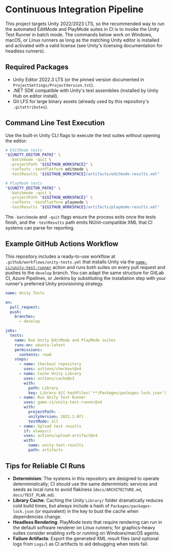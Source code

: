 # Continuous Integration Pipeline

This project targets Unity 2022/2023 LTS, so the recommended way to run the automated
EditMode and PlayMode suites in CI is to invoke the Unity Test Runner in batch mode.
The commands below work on Windows, macOS, or Linux runners as long as the matching
Unity editor is installed and activated with a valid license (see Unity's licensing
documentation for headless runners).

## Required Packages
- Unity Editor 2022.3 LTS (or the pinned version documented in `ProjectSettings/ProjectVersion.txt`).
- .NET SDK compatible with Unity's test assemblies (installed by Unity Hub on editor install).
- Git LFS for large binary assets (already used by this repository's `.gitattributes`).

## Command Line Test Execution
Use the built-in Unity CLI flags to execute the test suites without opening the editor:

```bash
# EditMode tests
"${UNITY_EDITOR_PATH}" \
  -batchmode -quit \
  -projectPath "${GITHUB_WORKSPACE}" \
  -runTests -testPlatform editmode \
  -testResults "${GITHUB_WORKSPACE}/artifacts/editmode-results.xml"

# PlayMode tests
"${UNITY_EDITOR_PATH}" \
  -batchmode -quit \
  -projectPath "${GITHUB_WORKSPACE}" \
  -runTests -testPlatform playmode \
  -testResults "${GITHUB_WORKSPACE}/artifacts/playmode-results.xml"
```

The `-batchmode` and `-quit` flags ensure the process exits once the tests finish, and the
`-testResults` path emits NUnit-compatible XML that CI systems can parse for reporting.

## Example GitHub Actions Workflow
This repository includes a ready-to-use workflow at `.github/workflows/unity-tests.yml`
that installs Unity via the [`game-ci/unity-test-runner`](https://github.com/game-ci/unity-test-runner)
action and runs both suites on every pull request and pushes to the `develop` branch. You can adapt the
same structure for GitLab CI, Azure Pipelines, or Jenkins by substituting the installation step with your
runner's preferred Unity provisioning strategy.

```yaml
name: Unity Tests

on:
  pull_request:
  push:
    branches:
      - develop

jobs:
  tests:
    name: Run Unity EditMode and PlayMode suites
    runs-on: ubuntu-latest
    permissions:
      contents: read
    steps:
      - name: Checkout repository
        uses: actions/checkout@v4
      - name: Cache Unity Library
        uses: actions/cache@v3
        with:
          path: Library
          key: Library-${{ hashFiles('**/Packages/packages-lock.json') }}
      - name: Run Unity Test Runner
        uses: game-ci/unity-test-runner@v4
        with:
          projectPath: .
          unityVersion: 2022.3.0f1
          testMode: all
      - name: Upload test results
        if: always()
        uses: actions/upload-artifact@v4
        with:
          name: unity-test-results
          path: artifacts
```

## Tips for Reliable CI Runs
- **Determinism**: The systems in this repository are designed to operate deterministically;
  CI should use the same deterministic services and seeds as local runs to avoid flakiness
  (`docs/ARCHITECTURE.md`, `docs/TEST_PLAN.md`).
- **Library Cache**: Caching the Unity `Library/` folder dramatically reduces cold build times,
  but always include a hash of `Packages/packages-lock.json` (or equivalent) in the key to bust
  the cache when dependencies change.
- **Headless Rendering**: PlayMode tests that require rendering can run in the default
  software renderer on Linux runners; for graphics-heavy suites consider enabling xvfb or
  running on Windows/macOS agents.
- **Failure Artifacts**: Export the generated XML result files (and optional logs from
  `Logs/`) as CI artifacts to aid debugging when tests fail.
```
